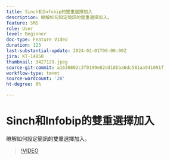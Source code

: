 ```yaml
---
title: Sinch和Infobip的雙重選擇加入
description: 瞭解如何設定簡訊的雙重選擇加入。
feature: SMS
role: User
level: Beginner
doc-type: Feature Video
duration: 123
last-substantial-update: 2024-02-01T00:00:00Z
jira: KT-14850
thumbnail: 3427129.jpeg
source-git-commit: a1630802c3f0199e82dd18bba6dc581aa941091f
workflow-type: tm+mt
source-wordcount: '28'
ht-degree: 0%

---
```



# Sinch和Infobip的雙重選擇加入

瞭解如何設定簡訊的雙重選擇加入。

>[!VIDEO](https://video.tv.adobe.com/v/3427129/?learn=on)
